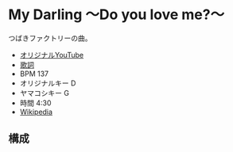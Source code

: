 # My Darling ～Do you love me?～

つばきファクトリーの曲。

- [オリジナルYouTube](https://www.youtube.com/watch?v=tUAAPxXqt_k)
- [歌詞](https://j-lyric.net/artist/a05b4c9/l052036.html)
- BPM 137
- オリジナルキー D
- ヤマコシキー G
- 時間 4:30
- [Wikipedia](https://ja.wikipedia.org/wiki/%E6%96%AD%E6%8D%A8ISM/%E3%82%A4%E3%83%9E%E3%83%8A%E3%83%B3%E3%82%B8%3F)

## 構成
